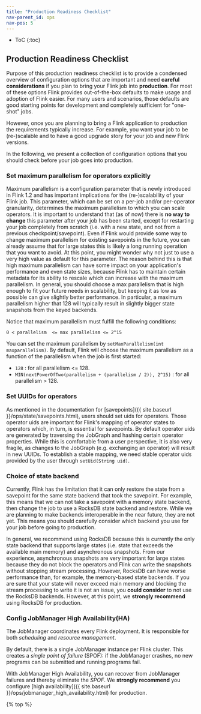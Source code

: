 ```yaml
---
title: "Production Readiness Checklist"
nav-parent_id: ops
nav-pos: 5
---
```

<!--
Licensed to the Apache Software Foundation (ASF) under one
or more contributor license agreements.  See the NOTICE file
distributed with this work for additional information
regarding copyright ownership.  The ASF licenses this file
to you under the Apache License, Version 2.0 (the
"License"); you may not use this file except in compliance
with the License.  You may obtain a copy of the License at

  http://www.apache.org/licenses/LICENSE-2.0

Unless required by applicable law or agreed to in writing,
software distributed under the License is distributed on an
"AS IS" BASIS, WITHOUT WARRANTIES OR CONDITIONS OF ANY
KIND, either express or implied.  See the License for the
specific language governing permissions and limitations
under the License.
-->

- ToC {:toc}

## Production Readiness Checklist

Purpose of this production readiness checklist is to provide a condensed overview of configuration options that are important and need **careful considerations** if you plan to bring your Flink job into **production**. For most of these options Flink provides out-of-the-box defaults to make usage and adoption of Flink easier. For many users and scenarios, those defaults are good starting points for development and completely sufficient for "one-shot" jobs.

However, once you are planning to bring a Flink application to production the requirements typically increase. For example, you want your job to be (re-)scalable and to have a good upgrade story for your job and new Flink versions.

In the following, we present a collection of configuration options that you should check before your job goes into production.

### Set maximum parallelism for operators explicitly

Maximum parallelism is a configuration parameter that is newly introduced in Flink 1.2 and has important implications for the (re-)scalability of your Flink job. This parameter, which can be set on a per-job and/or per-operator granularity, determines the maximum parallelism to which you can scale operators. It is important to understand that (as of now) there is **no way to change** this parameter after your job has been started, except for restarting your job completely from scratch (i.e. with a new state, and not from a previous checkpoint/savepoint). Even if Flink would provide some way to change maximum parallelism for existing savepoints in the future, you can already assume that for large states this is likely a long running operation that you want to avoid. At this point, you might wonder why not just to use a very high value as default for this parameter. The reason behind this is that high maximum parallelism can have some impact on your application's performance and even state sizes, because Flink has to maintain certain metadata for its ability to rescale which can increase with the maximum parallelism. In general, you should choose a max parallelism that is high enough to fit your future needs in scalability, but keeping it as low as possible can give slightly better performance. In particular, a maximum parallelism higher that 128 will typically result in slightly bigger state snapshots from the keyed backends.

Notice that maximum parallelism must fulfill the following conditions:

`0 < parallelism  <= max parallelism <= 2^15`

You can set the maximum parallelism by `setMaxParallelism(int maxparallelism)`. By default, Flink will choose the maximum parallelism as a function of the parallelism when the job is first started:

- `128` : for all parallelism <= 128.
- `MIN(nextPowerOfTwo(parallelism + (parallelism / 2)), 2^15)` : for all parallelism > 128.

### Set UUIDs for operators

As mentioned in the documentation for [savepoints]({{ site.baseurl }}/ops/state/savepoints.html), users should set uids for operators. Those operator uids are important for Flink's mapping of operator states to operators which, in turn, is essential for savepoints. By default operator uids are generated by traversing the JobGraph and hashing certain operator properties. While this is comfortable from a user perspective, it is also very fragile, as changes to the JobGraph (e.g. exchanging an operator) will result in new UUIDs. To establish a stable mapping, we need stable operator uids provided by the user through `setUid(String uid)`.

### Choice of state backend

Currently, Flink has the limitation that it can only restore the state from a savepoint for the same state backend that took the savepoint. For example, this means that we can not take a savepoint with a memory state backend, then change the job to use a RocksDB state backend and restore. While we are planning to make backends interoperable in the near future, they are not yet. This means you should carefully consider which backend you use for your job before going to production.

In general, we recommend using RocksDB because this is currently the only state backend that supports large states (i.e. state that exceeds the available main memory) and asynchronous snapshots. From our experience, asynchronous snapshots are very important for large states because they do not block the operators and Flink can write the snapshots without stopping stream processing. However, RocksDB can have worse performance than, for example, the memory-based state backends. If you are sure that your state will never exceed main memory and blocking the stream processing to write it is not an issue, you **could consider** to not use the RocksDB backends. However, at this point, we **strongly recommend** using RocksDB for production.

### Config JobManager High Availability(HA)

The JobManager coordinates every Flink deployment. It is responsible for both *scheduling* and *resource management*.

By default, there is a single JobManager instance per Flink cluster. This creates a *single point of failure* (SPOF): if the JobManager crashes, no new programs can be submitted and running programs fail.

With JobManager High Availability, you can recover from JobManager failures and thereby eliminate the *SPOF*. We **strongly recommend** you configure [high availability]({{ site.baseurl }}/ops/jobmanager_high_availability.html) for production.

{% top %}